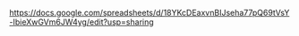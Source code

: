 https://docs.google.com/spreadsheets/d/18YKcDEaxvnBIJseha77pQ69tVsY-IbieXwGVm6JW4yg/edit?usp=sharing

